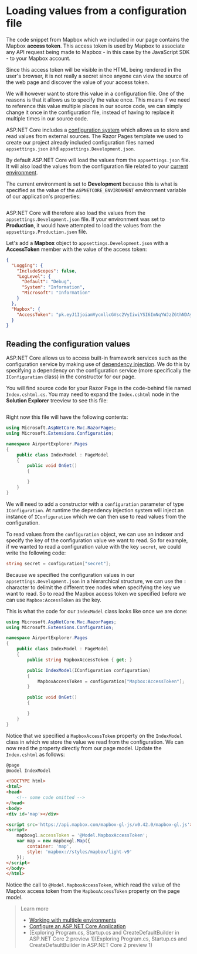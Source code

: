 # Loading values from a configuration file

The code snippet from Mapbox which we included in our page contains the Mapbox **access token**. This access token is used by Mapbox to associate any API request being made to Mapbox - in this case by the JavaScript SDK - to your Mapbox account. 

Since this access token will be visible in the HTML being rendered in the user's browser, it is not really a secret since anyone can view the source of the web page and discover the value of your access token.

We will however want to store this value in a configuration file. One of the reasons is that it allows us to specify the value once. This means if we need to reference this value multiple places in our source code, we can simply change it once in the configuration file, instead of having to replace it multiple times in our source code.

ASP.NET Core includes a [configuration system](https://docs.microsoft.com/en-us/aspnet/core/fundamentals/configuration) which allows us to store and read values from external sources. The Razor Pages template we used to create our project already included configuration files named `appsettings.json` and `appsettings.Development.json`.

By default ASP.NET Core will load the values from the `appsettings.json` file. It will also load the values from the configuration file related to your [current environment](https://docs.microsoft.com/en-us/aspnet/core/fundamentals/environments). 

The current environment is set to **Development** because this is what is specified as the value of the `ASPNETCORE_ENVIRONMENT` environment variable of our application's properties:

![]()

ASP.NET Core will therefore also load the values from the `appsettings.Development.json` file. If your environment was set to **Production**, it would have attempted to load the values from the `appsettings.Production.json` file.

Let's add a **Mapbox** object to `appsettings.Development.json` with a **AccessToken** member with the value of the access token:

```json
{
  "Logging": {
    "IncludeScopes": false,
    "LogLevel": {
      "Default": "Debug",
      "System": "Information",
      "Microsoft": "Information"
    }
  },
  "Mapbox": {
    "AccessToken": "pk.eyJ1IjoiamVycmllcGVsc2VyIiwiYSI6ImNqYWJzZGthNDAyeDQzM29pYTFoY3hvYWoifQ.1oV15V4Q4r-RrSw-vU7JkA"
  }
}
```

## Reading the configuration values

ASP.NET Core allows us to access built-in framework services such as the configuration service by making use of [dependency injection](https://docs.microsoft.com/en-us/aspnet/core/fundamentals/dependency-injection). We do this by specifying a dependency on the configuration service (more specifically the `IConfiguration` class) in the constructor for our page.

You will find source code for your Razor Page in the code-behind file named `Index.cshtml.cs`. You may need to expand the `Index.cshtml` node in the **Solution Explorer** treeview to see this file:

![]()

Right now this file will have the following contents:

```csharp
using Microsoft.AspNetCore.Mvc.RazorPages;
using Microsoft.Extensions.Configuration;

namespace AirportExplorer.Pages
{
    public class IndexModel : PageModel
    {
        public void OnGet()
        {

        }
    }
}
```

We will need to add a constructor with a `configuration` parameter of type `IConfiguration`. At runtime the dependency injection system will inject an instance of `IConfiguration` which we can then use to read values from the configuration.

To read values from the `configuration` object, we can use an indexer and specify the key of the configuration value we want to read. So for example, if we wanted to read a configuration value with the key `secret`, we could write the following code:

```csharp
string secret = configuration["secret"];
```

Because we specified the configuration values in our `appsettings.Development.json` in a hierarchical structure, we can use the `:` character to delimit the different tree nodes when specifying the key we want to read. So to read the Mapbox access token we specified before we can use `Mapbox:AccessToken` as the key.

This is what the code for our `IndexModel` class looks like once we are done:

```csharp
using Microsoft.AspNetCore.Mvc.RazorPages;
using Microsoft.Extensions.Configuration;

namespace AirportExplorer.Pages
{
    public class IndexModel : PageModel
    {
        public string MapboxAccessToken { get; }

        public IndexModel(IConfiguration configuration)
        {
            MapboxAccessToken = configuration["Mapbox:AccessToken"];
        }

        public void OnGet()
        {

        }
    }
}
```

Notice that we specified a `MapboxAccessToken` property on the `IndexModel` class in which we store the value we read from the configuration. We can now read the property directly from our page model. Update the `Index.cshtml` as follows:

```html
@page
@model IndexModel

<!DOCTYPE html>
<html>
<head>
    <!-- some code omitted -->
</head>
<body>
<div id='map'></div>

<script src='https://api.mapbox.com/mapbox-gl-js/v0.42.0/mapbox-gl.js'></script>
<script>
    mapboxgl.accessToken = '@Model.MapboxAccessToken';
    var map = new mapboxgl.Map({
        container: 'map',
        style: 'mapbox://styles/mapbox/light-v9'
    });
</script>
</body>
</html>
```

Notice the call to `@Model.MapboxAccessToken`, which read the value of the Mapbox access token from the `MapboxAccessToken` property on the page model.

> Learn more
> 
> * [Working with multiple environments](https://docs.microsoft.com/en-us/aspnet/core/fundamentals/environments)
> * [Configure an ASP.NET Core Application](https://docs.microsoft.com/en-us/aspnet/core/fundamentals/configuration)
> * [Exploring Program.cs, Startup.cs and CreateDefaultBuilder in ASP.NET Core 2 preview 1](Exploring Program.cs, Startup.cs and CreateDefaultBuilder in ASP.NET Core 2 preview 1)
